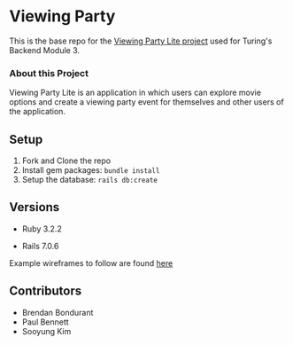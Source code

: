 # Viewing Party

This is the base repo for the [Viewing Party Lite project](https://backend.turing.edu/module3/projects/viewing_party_lite) used for Turing's Backend Module 3.

### About this Project

Viewing Party Lite is an application in which users can explore movie options and create a viewing party event for themselves and other users of the application.

## Setup

1. Fork and Clone the repo
2. Install gem packages: `bundle install`
3. Setup the database: `rails db:create`


## Versions

- Ruby 3.2.2

- Rails 7.0.6

Example wireframes to follow are found [here](https://backend.turing.edu/module3/projects/viewing_party_lite/wireframes)


## Contributors

- Brendan Bondurant
- Paul Bennett
- Sooyung Kim


